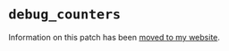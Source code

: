 # `debug_counters`

Information on this patch has been [moved to my website](http://exphp.github.io/thpages/#/mods/debug-counters).
